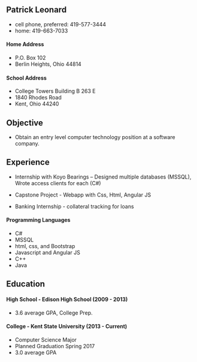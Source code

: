 ## Patrick Leonard
  * cell phone, preferred: 419-577-3444
  * home: 419-663-7033
	
#### Home Address
  * P.O. Box 102
  * Berlin Heights, Ohio 44814
	
#### School Address
  * College Towers Building B 263 E
  * 1840 Rhodes Road
  * Kent, Ohio 44240
  
## Objective
  * Obtain an entry level computer technology position at a software company. 
	
## Experience
  * Internship with Koyo Bearings – Designed multiple databases (MSSQL), Wrote access clients for each (C#)
  
  * Capstone Project - Webapp with Css, Html, Angular JS
  
  * Banking Internship - collateral tracking for loans
  
#### Programming Languages
  * C# 
  * MSSQL 
  * html, css, and Bootstrap 
  * Javascript and Angular JS
  * C++ 
  * Java 
	
## Education

#### High School - Edison High School (2009 - 2013)
  * 3.6 average GPA, College Prep.

#### College - Kent State University (2013 - Current)
  * Computer Science Major
  * Planned Graduation Spring 2017
  * 3.0 average GPA
